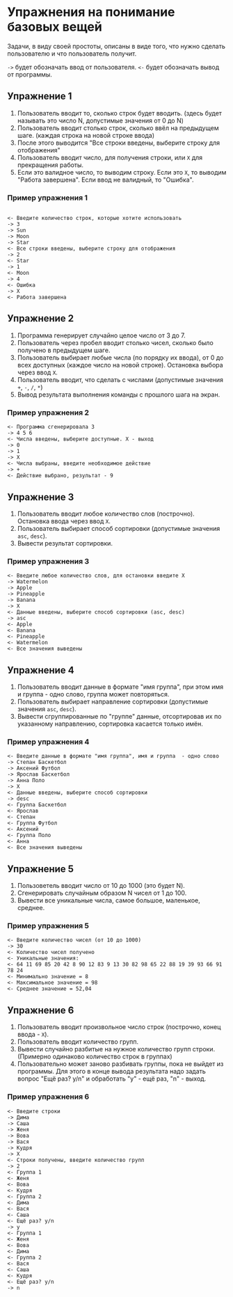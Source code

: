 # Упражнения на понимание базовых вещей

Задачи, в виду своей простоты, описаны в виде того, что нужно сделать пользователю и что пользователь получит.

`->` будет обозначать ввод от пользователя.
`<-` будет обозначать вывод от программы.

## Упражнение 1

1. Пользователь вводит то, сколько строк будет вводить. (здесь будет называть это число N, допустимые значения от 0 до N)
2. Пользователь вводит столько строк, сколько ввёл на предыдущем шаге. (каждая строка на новой строке ввода)
3. После этого выводится "Все строки введены, выберите строку для отображения"
4. Пользователь вводит число, для получения строки, или `X` для прекращения работы.
5. Если это валидное число, то выводим строку. Если это `X`, то выводим "Работа завершена". Если ввод не валидный, то "Ошибка".

### Пример упражнения 1

```plain

<- Введите количество строк, которые хотите использовать
-> 3 
-> Sun
-> Moon
-> Star
<- Все строки введены, выберите строку для отображения
-> 2
<- Star
-> 1
<- Moon
-> 4
<- Ошибка
-> X
<- Работа завершена

```

## Упражнение 2

1. Программа генерирует случайно целое число от 3 до 7.
2. Пользователь через пробел вводит столько чисел, сколько было получено в предыдущем шаге.
3. Пользователь выбирает любые числа (по порядку их ввода), от 0 до всех доступных (каждое число на новой строке). Остановка выбора через ввод `X`.
4. Пользователь вводит, что сделать с числами (допустимые значения `+`, `-`, `/`, `*`)
5. Вывод результата выполнения команды с прошлого шага на экран.

### Пример упражнения 2

```plain
<- Программа сгенерировала 3
-> 4 5 6
<- Числа введены, выберите доступные. X - выход
-> 0
-> 1
-> X
<- Числа выбраны, введите необходимое действие
-> +
<- Действие выбрано, результат - 9

```

## Упражнение 3

1. Пользователь вводит любое количество слов (построчно). Остановка ввода через ввод `X`.
2. Пользователь выбирает способ сортировки (допустимые значения `asc`, `desc`).
3. Вывести результат сортировки.

### Пример упражнения 3

```plain
<- Введите любое количество слов, для остановки введите X
-> Watermelon
-> Apple
-> Pineapple
-> Banana
-> X
<- Данные введены, выберите способ сортировки (asc, desc)
-> asc
<- Apple
<- Banana
<- Pineapple
<- Watermelon
<- Все значения выведены
```

## Упражнение 4

1. Пользователь вводит данные в формате "имя группа", при этом имя и группа - одно слово, группа может повторяться.
2. Пользователь выбирает направление сортировки (допустимые значения `asc`, `desc`).
3. Вывести сгруппированные по "группе" данные, отсортировав их по указанному направлению, сортировка касается только имён.

### Пример упражнения 4

```plain
<- Введите данные в формате "имя группа", имя и группа  - одно слово
-> Степан Баскетбол
-> Аксений Футбол
-> Ярослав Баскетбол
-> Анна Поло
-> X
<- Данные введены, выберите способ сортировки
-> desc
<- Группа Баскетбол
<- Ярослав
<- Степан
<- Группа Футбол
<- Аксений
<- Группа Поло
<- Анна
<- Все значения выведены
```

## Упражнение 5

1. Пользоветель вводит число от 10 до 1000 (это будет N).
2. Сгенерировать случайным образом N чисел от 1 до 100.
3. Вывести все уникальные числа, самое большое, маленькое, среднее.

### Пример упражнения 5

```plain
<- Введите количество чисел (от 10 до 1000)
-> 30
<- Количество чисел получено
<- Уникальные значения:
<- 64 11 69 85 20 42 8 90 12 83 9 13 30 82 98 65 22 88 19 39 93 66 91 78 24
<- Минимально значение = 8
<- Максимальное значение = 98
<- Среднее значение = 52,04
```

## Упражнение 6

1. Пользователь вводит произвольное число строк (построчно, конец ввода - `X`).
2. Пользователь вводит количество групп.
3. Вывести случайно разбитые на нужное количество групп строки. (Примерно одинаково количество строк в группах)
4. Пользовательно может заново разбивать группы, пока не выйдет из программы. 
Для этого в конце вывода результата надо задать вопрос "Ещё раз? y/n" и обработать "y" - ещё раз, "n" - выход.

### Пример упражнения 6

```plain
<- Введите строки
-> Дима
-> Саша
-> Женя
-> Вова
-> Вася
-> Кудря
-> X
<- Строки получены, введите количество групп
-> 2
<- Группа 1
<- Женя
<- Вова
<- Кудря
<- Группа 2
<- Дима
<- Вася
<- Саша
<- Ещё раз? y/n
-> y
<- Группа 1
<- Женя
<- Вова
<- Дима
<- Группа 2
<- Вася
<- Саша
<- Кудря
<- Ещё раз? y/n
-> n
```
